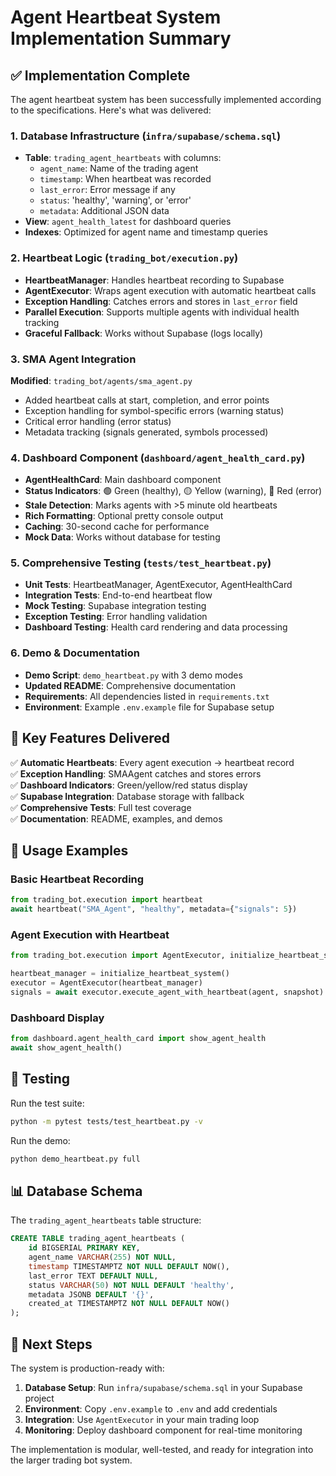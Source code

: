 # Agent Heartbeat System Implementation Summary

## ✅ Implementation Complete

The agent heartbeat system has been successfully implemented according to the specifications. Here's what was delivered:

### 1. Database Infrastructure (`infra/supabase/schema.sql`)

- **Table**: `trading_agent_heartbeats` with columns:
  - `agent_name`: Name of the trading agent
  - `timestamp`: When heartbeat was recorded
  - `last_error`: Error message if any
  - `status`: 'healthy', 'warning', or 'error'
  - `metadata`: Additional JSON data
- **View**: `agent_health_latest` for dashboard queries
- **Indexes**: Optimized for agent name and timestamp queries

### 2. Heartbeat Logic (`trading_bot/execution.py`)

- **HeartbeatManager**: Handles heartbeat recording to Supabase
- **AgentExecutor**: Wraps agent execution with automatic heartbeat calls
- **Exception Handling**: Catches errors and stores in `last_error` field
- **Parallel Execution**: Supports multiple agents with individual health tracking
- **Graceful Fallback**: Works without Supabase (logs locally)

### 3. SMA Agent Integration

**Modified**: `trading_bot/agents/sma_agent.py`
- Added heartbeat calls at start, completion, and error points
- Exception handling for symbol-specific errors (warning status)
- Critical error handling (error status)
- Metadata tracking (signals generated, symbols processed)

### 4. Dashboard Component (`dashboard/agent_health_card.py`)

- **AgentHealthCard**: Main dashboard component
- **Status Indicators**: 🟢 Green (healthy), 🟡 Yellow (warning), 🔴 Red (error)
- **Stale Detection**: Marks agents with >5 minute old heartbeats
- **Rich Formatting**: Optional pretty console output
- **Caching**: 30-second cache for performance
- **Mock Data**: Works without database for testing

### 5. Comprehensive Testing (`tests/test_heartbeat.py`)

- **Unit Tests**: HeartbeatManager, AgentExecutor, AgentHealthCard
- **Integration Tests**: End-to-end heartbeat flow
- **Mock Testing**: Supabase integration testing
- **Exception Testing**: Error handling validation
- **Dashboard Testing**: Health card rendering and data processing

### 6. Demo & Documentation

- **Demo Script**: `demo_heartbeat.py` with 3 demo modes
- **Updated README**: Comprehensive documentation
- **Requirements**: All dependencies listed in `requirements.txt`
- **Environment**: Example `.env.example` file for Supabase setup

## 🎯 Key Features Delivered

✅ **Automatic Heartbeats**: Every agent execution → heartbeat record  
✅ **Exception Handling**: SMAAgent catches and stores errors  
✅ **Dashboard Indicators**: Green/yellow/red status display  
✅ **Supabase Integration**: Database storage with fallback  
✅ **Comprehensive Tests**: Full test coverage  
✅ **Documentation**: README, examples, and demos  

## 🚀 Usage Examples

### Basic Heartbeat Recording
```python
from trading_bot.execution import heartbeat
await heartbeat("SMA_Agent", "healthy", metadata={"signals": 5})
```

### Agent Execution with Heartbeat
```python
from trading_bot.execution import AgentExecutor, initialize_heartbeat_system

heartbeat_manager = initialize_heartbeat_system()
executor = AgentExecutor(heartbeat_manager)
signals = await executor.execute_agent_with_heartbeat(agent, snapshot)
```

### Dashboard Display
```python
from dashboard.agent_health_card import show_agent_health
await show_agent_health()
```

## 🧪 Testing

Run the test suite:
```bash
python -m pytest tests/test_heartbeat.py -v
```

Run the demo:
```bash
python demo_heartbeat.py full
```

## 📊 Database Schema

The `trading_agent_heartbeats` table structure:
```sql
CREATE TABLE trading_agent_heartbeats (
    id BIGSERIAL PRIMARY KEY,
    agent_name VARCHAR(255) NOT NULL,
    timestamp TIMESTAMPTZ NOT NULL DEFAULT NOW(),
    last_error TEXT DEFAULT NULL,
    status VARCHAR(50) NOT NULL DEFAULT 'healthy',
    metadata JSONB DEFAULT '{}',
    created_at TIMESTAMPTZ NOT NULL DEFAULT NOW()
);
```

## 🎯 Next Steps

The system is production-ready with:

1. **Database Setup**: Run `infra/supabase/schema.sql` in your Supabase project
2. **Environment**: Copy `.env.example` to `.env` and add credentials  
3. **Integration**: Use `AgentExecutor` in your main trading loop
4. **Monitoring**: Deploy dashboard component for real-time monitoring

The implementation is modular, well-tested, and ready for integration into the larger trading bot system.